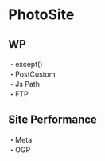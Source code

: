 # PhotoSite  

## WP  
・except()                                     　  　　                                                                                             　　                                                     
・PostCustom  
・Js Path  
・FTP

## Site Performance
・Meta  
・OGP
